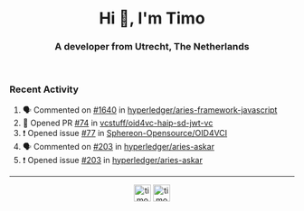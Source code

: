 <h1 align="center">Hi 👋, I'm Timo</h1>
<h3 align="center">A developer from Utrecht, The Netherlands</h3>
<br/>
<!-- https://github.com/rahuldkjain/github-profile-readme-generator --!>

<!--  <p align="left"><img src="https://github-readme-stats.vercel.app/api?username=timoglastra&show_icons=true&count_private=true&" alt="timoglastra" /></p> --!>

<!--
Github language stats
<p align="left"><img src="https://github-readme-stats.vercel.app/api/top-langs/?username=timoglastra&layout=compact" alt="timoglastra" /><p>
-->

<!-- Codestats language stats -->
<!-- <p align="left"><img src="https://codestats-readme.vercel.app/api/top-langs/?username=timoglastra&layout=compact&language_count=12" alt="timoglastra" /><p>    --!>
  
<h3>Recent Activity</h3>

<!--START_SECTION:activity-->
1. 🗣 Commented on [#1640](https://github.com/hyperledger/aries-framework-javascript/issues/1640#issuecomment-1814100836) in [hyperledger/aries-framework-javascript](https://github.com/hyperledger/aries-framework-javascript)
2. 💪 Opened PR [#74](https://github.com/vcstuff/oid4vc-haip-sd-jwt-vc/pull/74) in [vcstuff/oid4vc-haip-sd-jwt-vc](https://github.com/vcstuff/oid4vc-haip-sd-jwt-vc)
3. ❗ Opened issue [#77](https://github.com/Sphereon-Opensource/OID4VCI/issues/77) in [Sphereon-Opensource/OID4VCI](https://github.com/Sphereon-Opensource/OID4VCI)
4. 🗣 Commented on [#203](https://github.com/hyperledger/aries-askar/issues/203#issuecomment-1813832164) in [hyperledger/aries-askar](https://github.com/hyperledger/aries-askar)
5. ❗ Opened issue [#203](https://github.com/hyperledger/aries-askar/issues/203) in [hyperledger/aries-askar](https://github.com/hyperledger/aries-askar)
<!--END_SECTION:activity-->

---

<p align="center">
<a href="https://twitter.com/timoglastra" target="blank"><img align="center" src="https://cdn.jsdelivr.net/npm/simple-icons@3.0.1/icons/twitter.svg" alt="timoglastra" height="30" width="30" /></a>
<a href="https://linkedin.com/in/timoglastra" target="blank"><img align="center" src="https://cdn.jsdelivr.net/npm/simple-icons@3.0.1/icons/linkedin.svg" alt="timoglastra" height="30" width="30" /></a>
</p>




